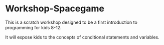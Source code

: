 # Workshop-Spacegame

This is a scratch workshop designed to be a first introduction to programming for kids 8-12.

It will expose kids to the concepts of conditional statements and variables.